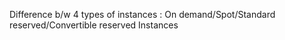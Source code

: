 Difference b/w 4 types of instances : On demand/Spot/Standard reserved/Convertible reserved Instances
